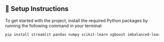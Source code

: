 ## 🚀 Setup Instructions

To get started with the project, install the required Python packages by running the following command in your terminal:

```bash
pip install streamlit pandas numpy scikit-learn xgboost imbalanced-learn shap google-generativeai matplotlib seaborn
